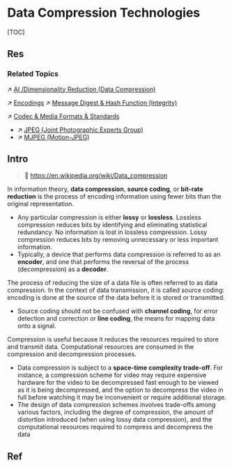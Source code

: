 # Data Compression Technologies

[TOC]



## Res
### Related Topics
↗ [AI /Dimensionality Reduction (Data Compression)](../../../🧠%20Computing%20Methodologies/👽%20Artificial%20Intelligence/🗝️%20AI%20Basics%20&%20Machine%20Learning/📌%20Statistical%20Learning%20Theory/🗿%20Types%20of%20Classic%20ML%20Tasks%20&%20Statistical%20Machine%20Learning%20Methods/Unsupervised%20Learning/Dimensionality%20Reduction%20(Data%20Compression)/Dimensionality%20Reduction%20(Data%20Compression).md)

↗ [Encodings](../../../🗺%20CS%20Overview/💋%20Intro%20to%20Computer%20Science/😤%20Information,%20Data,%20Number%20and%20Math%20in%20Digital%20Systems/Encodings.md)
↗ [Message Digest & Hash Function (Integrity)](../../../CyberSecurity/🚬%20Cryptology%20&%20Secure%20Communication/🤐%20Cryptography/Modern%20Cryptography/Cryptographic%20Techniques%20for%20Integrity%20&%20Authentication/Message%20Digest%20&%20Hash%20Function%20(Integrity)/Message%20Digest%20&%20Hash%20Function%20(Integrity).md)

↗ [Codec & Media Formats & Standards](Codec%20&%20Media%20Formats%20&%20Standards/Codec%20&%20Media%20Formats%20&%20Standards.md)
- ↗ [JPEG (Joint Photographic Experts Group)](Codec%20&%20Media%20Formats%20&%20Standards/Graphics%20Formats%20&%20Standards/JPEG%20(Joint%20Photographic%20Experts%20Group).md)
- ↗ [MJPEG (Motion-JPEG)](Codec%20&%20Media%20Formats%20&%20Standards/Streaming%20Formats%20&%20Standards/MJPEG%20(Motion-JPEG).md)



## Intro
> 🔗 https://en.wikipedia.org/wiki/Data_compression

In information theory, **data compression**, **source coding**, or **bit-rate reduction** is the process of encoding information using fewer bits than the original representation. 
- Any particular compression is either **lossy** or **lossless**. Lossless compression reduces bits by identifying and eliminating statistical redundancy. No information is lost in lossless compression. Lossy compression reduces bits by removing unnecessary or less important information. 
- Typically, a device that performs data compression is referred to as an **encoder**, and one that performs the reversal of the process (decompression) as a **decoder**.

The process of reducing the size of a data file is often referred to as data compression. In the context of data transmission, it is called source coding: encoding is done at the source of the data before it is stored or transmitted. 
- Source coding should not be confused with **channel coding**, for error detection and correction or **line coding**, the means for mapping data onto a signal.

Compression is useful because it reduces the resources required to store and transmit data. Computational resources are consumed in the compression and decompression processes. 
- Data compression is subject to a **space-time complexity trade-off**. For instance, a compression scheme for video may require expensive hardware for the video to be decompressed fast enough to be viewed as it is being decompressed, and the option to decompress the video in full before watching it may be inconvenient or require additional storage. 
- The design of data compression schemes involves trade-offs among various factors, including the degree of compression, the amount of distortion introduced (when using lossy data compression), and the computational resources required to compress and decompress the data



## Ref
[Data compression | Wikipedia]:  https://en.wikipedia.org/wiki/Data_compression

